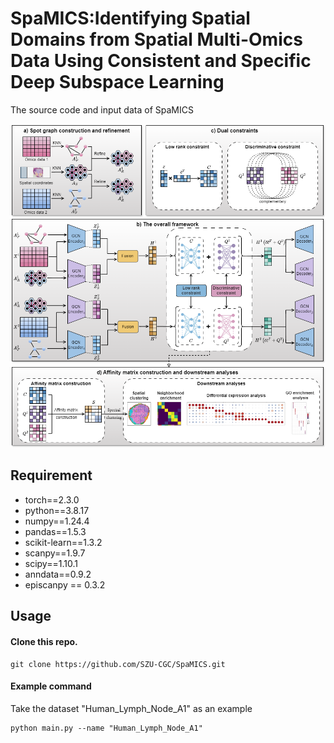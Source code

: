 # SpaMICS:Identifying Spatial Domains from Spatial Multi-Omics Data Using Consistent and Specific Deep Subspace Learning
The source code and input data of SpaMICS

![framework](images/SpaMICS.png)

## Requirement
- torch==2.3.0
- python==3.8.17
- numpy==1.24.4
- pandas==1.5.3
- scikit-learn==1.3.2
- scanpy==1.9.7
- scipy==1.10.1
- anndata==0.9.2
- episcanpy == 0.3.2

## Usage
#### Clone this repo.
```
git clone https://github.com/SZU-CGC/SpaMICS.git
```

#### Example command
Take the dataset "Human_Lymph_Node_A1" as an example
```
python main.py --name "Human_Lymph_Node_A1"
```
